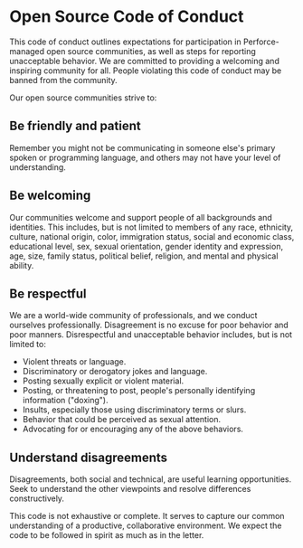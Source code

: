 # Open Source Code of Conduct

This code of conduct outlines expectations for participation in Perforce-managed open source communities, as well as steps for reporting unacceptable behavior. We are committed to providing a welcoming and inspiring community for all. People violating this code of conduct may be banned from the community.

Our open source communities strive to:

## Be friendly and patient

Remember you might not be communicating in someone else's primary spoken or programming language, and others may not have your level of understanding.

## Be welcoming

Our communities welcome and support people of all backgrounds and identities. This includes, but is not limited to members of any race, ethnicity, culture, national origin, color, immigration status, social and economic class, educational level, sex, sexual orientation, gender identity and expression, age, size, family status, political belief, religion, and mental and physical ability.

## Be respectful

We are a world-wide community of professionals, and we conduct ourselves professionally. Disagreement is no excuse for poor behavior and poor manners. Disrespectful and unacceptable behavior includes, but is not limited to:

* Violent threats or language.
* Discriminatory or derogatory jokes and language.
* Posting sexually explicit or violent material.
* Posting, or threatening to post, people's personally identifying information ("doxing").
* Insults, especially those using discriminatory terms or slurs.
* Behavior that could be perceived as sexual attention.
* Advocating for or encouraging any of the above behaviors.

## Understand disagreements

Disagreements, both social and technical, are useful learning opportunities. Seek to understand the other viewpoints and resolve differences constructively.

This code is not exhaustive or complete. It serves to capture our common understanding of a productive, collaborative environment. We expect the code to be followed in spirit as much as in the letter.


